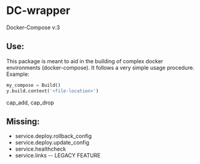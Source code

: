 # DC-wrapper 
Docker-Compose v:3
## Use:
This package is meant to aid in the building of complex docker environments (docker-compose).
It follows a very simple usage procedure. Example:
```python
my_compose = Build()
y.build.context('<file-location>')
```
cap_add, cap_drop

## Missing:
 - service.deploy.rollback_config
 - service.deploy.update_config
 - service.healthcheck
 - service.links -- LEGACY FEATURE
